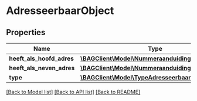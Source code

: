 # AdresseerbaarObject

## Properties
Name | Type | Description | Notes
------------ | ------------- | ------------- | -------------
**heeft_als_hoofd_adres** | [**\BAGClient\Model\NummeraanduidingIdentificatie**](NummeraanduidingIdentificatie.md) |  | 
**heeft_als_neven_adres** | [**\BAGClient\Model\NummeraanduidingIdentificatie[]**](NummeraanduidingIdentificatie.md) |  | [optional] 
**type** | [**\BAGClient\Model\TypeAdresseerbaarObject**](TypeAdresseerbaarObject.md) |  | 

[[Back to Model list]](../../README.md#documentation-for-models) [[Back to API list]](../../README.md#documentation-for-api-endpoints) [[Back to README]](../../README.md)

